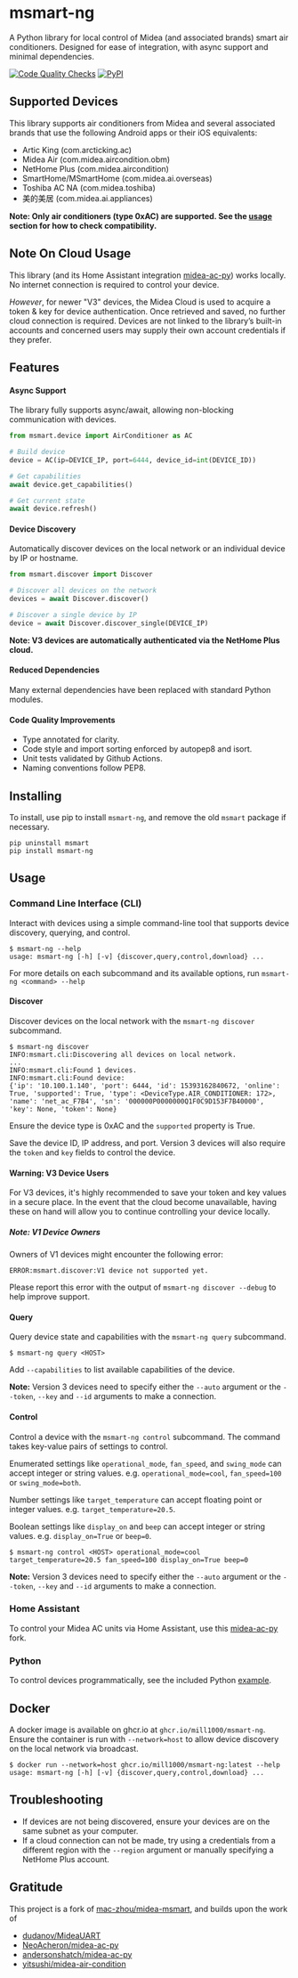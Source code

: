 # msmart-ng
A Python library for local control of Midea (and associated brands) smart air conditioners. Designed for ease of integration, with async support and minimal dependencies.

[![Code Quality Checks](https://github.com/mill1000/midea-msmart/actions/workflows/checks.yml/badge.svg)](https://github.com/mill1000/midea-msmart/actions/workflows/checks.yml)
[![PyPI](https://img.shields.io/pypi/v/msmart-ng?logo=PYPI)](https://pypi.org/project/msmart-ng/)

## Supported Devices
This library supports air conditioners from Midea and several associated brands that use the following Android apps or their iOS equivalents:
* Artic King (com.arcticking.ac)
* Midea Air (com.midea.aircondition.obm)
* NetHome Plus (com.midea.aircondition)
* SmartHome/MSmartHome (com.midea.ai.overseas)
* Toshiba AC NA (com.midea.toshiba)
* 美的美居 (com.midea.ai.appliances)
  
__Note: Only air conditioners (type 0xAC) are supported. See the [usage](#usage) section for how to check compatibility.__ 

## Note On Cloud Usage
This library (and its Home Assistant integration [midea-ac-py](https://github.com/mill1000/midea-ac-py)) works locally. No internet connection is required to control your device. 

_However_, for newer "V3" devices, the Midea Cloud is used to acquire a token & key for device authentication. Once retrieved and saved, no further cloud connection is required. Devices are not linked to the library’s built-in accounts and concerned users may supply their own account credentials if they prefer.

## Features
#### Async Support
The library fully supports async/await, allowing non-blocking communication with devices.

```python
from msmart.device import AirConditioner as AC

# Build device
device = AC(ip=DEVICE_IP, port=6444, device_id=int(DEVICE_ID))

# Get capabilities
await device.get_capabilities()

# Get current state
await device.refresh()
```

#### Device Discovery
Automatically discover devices on the local network or an individual device by IP or hostname.

```python
from msmart.discover import Discover

# Discover all devices on the network
devices = await Discover.discover()

# Discover a single device by IP
device = await Discover.discover_single(DEVICE_IP)
```

__Note: V3 devices are automatically authenticated via the NetHome Plus cloud.__

#### Reduced Dependencies
Many external dependencies have been replaced with standard Python modules.

#### Code Quality Improvements
- Type annotated for clarity.
- Code style and import sorting enforced by autopep8 and isort.
- Unit tests validated by Github Actions.
- Naming conventions follow PEP8.

## Installing
To install, use pip to install `msmart-ng`, and remove the old `msmart` package if necessary.

```shell
pip uninstall msmart
pip install msmart-ng
```

## Usage
### Command Line Interface (CLI)
Interact with devices using a simple command-line tool that supports device discovery, querying, and control.

```shell
$ msmart-ng --help
usage: msmart-ng [-h] [-v] {discover,query,control,download} ...
```

For more details on each subcommand and its available options, run `msmart-ng <command> --help`

#### Discover
Discover devices on the local network with the `msmart-ng discover` subcommand. 

```shell
$ msmart-ng discover
INFO:msmart.cli:Discovering all devices on local network.
...
INFO:msmart.cli:Found 1 devices.
INFO:msmart.cli:Found device:
{'ip': '10.100.1.140', 'port': 6444, 'id': 15393162840672, 'online': True, 'supported': True, 'type': <DeviceType.AIR_CONDITIONER: 172>, 'name': 'net_ac_F7B4', 'sn': '000000P0000000Q1F0C9D153F7B40000', 'key': None, 'token': None}
```

Ensure the device type is 0xAC and the `supported` property is True.

Save the device ID, IP address, and port. Version 3 devices will also require the `token` and `key` fields to control the device.

#### Warning: V3 Device Users
For V3 devices, it's highly recommended to save your token and key values in a secure place. In the event that the cloud become unavailable, having these on hand will allow you to continue controlling your device locally.

##### Note: V1 Device Owners
Owners of V1 devices might encounter the following error:

```
ERROR:msmart.discover:V1 device not supported yet.
```

Please report this error with the output of `msmart-ng discover --debug` to help improve support.

#### Query
Query device state and capabilities with the `msmart-ng query` subcommand.

```shell
$ msmart-ng query <HOST>
```

Add `--capabilities` to list available capabilities of the device.

**Note:** Version 3 devices need to specify either the `--auto` argument or the `--token`, `--key` and `--id` arguments to make a connection.

#### Control
Control a device with the `msmart-ng control` subcommand. The command takes key-value pairs of settings to control.

Enumerated settings like `operational_mode`, `fan_speed`, and `swing_mode` can accept integer or string values. e.g. `operational_mode=cool`, `fan_speed=100` or `swing_mode=both`.

Number settings like `target_temperature` can accept floating point or integer values. e.g. `target_temperature=20.5`.

Boolean settings like `display_on` and `beep` can accept integer or string values. e.g. `display_on=True` or `beep=0`.

```shell
$ msmart-ng control <HOST> operational_mode=cool target_temperature=20.5 fan_speed=100 display_on=True beep=0
```

**Note:** Version 3 devices need to specify either the `--auto` argument or the `--token`, `--key` and `--id` arguments to make a connection.

### Home Assistant
To control your Midea AC units via Home Assistant, use this [midea-ac-py](https://github.com/mill1000/midea-ac-py) fork.

### Python
To control devices programmatically, see the included Python [example](example.py).

## Docker
A docker image is available on ghcr.io at `ghcr.io/mill1000/msmart-ng`. Ensure the container is run with `--network=host` to allow device discovery on the local network via broadcast.

```shell
$ docker run --network=host ghcr.io/mill1000/msmart-ng:latest --help
usage: msmart-ng [-h] [-v] {discover,query,control,download} ...
```

## Troubleshooting
* If devices are not being discovered, ensure your devices are on the same subnet as your computer.
* If a cloud connection can not be made, try using a credentials from a different region with the `--region` argument or manually specifying a NetHome Plus account.

## Gratitude
This project is a fork of [mac-zhou/midea-msmart](https://github.com/mac-zhou/midea-msmart), and builds upon the work of
* [dudanov/MideaUART](https://github.com/dudanov/MideaUART)
* [NeoAcheron/midea-ac-py](https://github.com/NeoAcheron/midea-ac-py)
* [andersonshatch/midea-ac-py](https://github.com/andersonshatch/midea-ac-py)
* [yitsushi/midea-air-condition](https://github.com/yitsushi/midea-air-condition)


